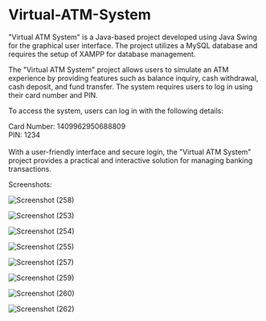 # Virtual-ATM-System

"Virtual ATM System" is a Java-based project developed using Java Swing for the graphical user interface. The project utilizes a MySQL database and requires the setup of XAMPP for database management. <br>

The "Virtual ATM System" project allows users to simulate an ATM experience by providing features such as balance inquiry, cash withdrawal, cash deposit, and fund transfer. The system requires users to log in using their card number and PIN. <br>

To access the system, users can log in with the following details: <br>

Card Number: 1409962950688809 <br>
PIN: 1234 <br><br>
With a user-friendly interface and secure login, the "Virtual ATM System" project provides a practical and interactive solution for managing banking transactions.

Screenshots:

![Screenshot (258)](https://github.com/ArkaKarmoker/Virtual-ATM-System/assets/91338507/55e45c03-d2fe-4bbc-896c-c152ec7380d3)

![Screenshot (253)](https://github.com/ArkaKarmoker/Virtual-ATM-System/assets/91338507/98dd3f67-c325-4c84-b567-5f06a7377a22)

![Screenshot (254)](https://github.com/ArkaKarmoker/Virtual-ATM-System/assets/91338507/281b830c-0382-4492-b263-34e7c94cab34)

![Screenshot (255)](https://github.com/ArkaKarmoker/Virtual-ATM-System/assets/91338507/3cfd84af-807a-4efe-9cda-f05c4092a60f)

![Screenshot (257)](https://github.com/ArkaKarmoker/Virtual-ATM-System/assets/91338507/c9d39f1f-316d-4b34-b872-73a606359e5d)

![Screenshot (259)](https://github.com/ArkaKarmoker/Virtual-ATM-System/assets/91338507/78e8bddd-a715-49c1-8c86-813bee413e08)

![Screenshot (260)](https://github.com/ArkaKarmoker/Virtual-ATM-System/assets/91338507/ac1d1a07-3643-4eef-8bba-31734a5c0558)

![Screenshot (262)](https://github.com/ArkaKarmoker/Virtual-ATM-System/assets/91338507/3b3922f9-13f8-4f00-a70a-0286a017109f)
